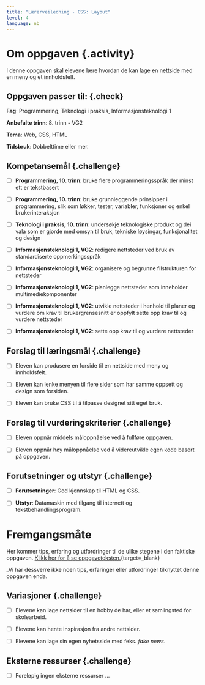 ```yaml
---
title: "Lærerveiledning - CSS: Layout"
level: 4
language: nb
---
```


# Om oppgaven {.activity}
I denne oppgaven skal elevene lære hvordan de kan lage en nettside med en meny og et innholdsfelt.


## Oppgaven passer til: {.check}
 __Fag__: Programmering, Teknologi i praksis, Informasjonsteknologi 1

__Anbefalte trinn__: 8. trinn - VG2

__Tema__: Web, CSS, HTML

__Tidsbruk__: Dobbelttime eller mer.


## Kompetansemål {.challenge}

- [ ]  __Programmering, 10. trinn__: bruke flere programmeringsspråk der minst ett er tekstbasert

- [ ]  __Programmering, 10. trinn__: bruke grunnleggende prinsipper i programmering, slik som løkker, tester, variabler, funksjoner og enkel brukerinteraksjon

- [ ]  __Teknologi i praksis, 10. trinn__: undersøkje teknologiske produkt og dei vala som er gjorde med omsyn til bruk, tekniske løysingar, funksjonalitet og design

- [ ] __Informasjonsteknologi 1, VG2__: redigere nettsteder ved bruk av standardiserte oppmerkingsspråk

- [ ] __Informasjonsteknologi 1, VG2__: organisere og begrunne filstrukturen for nettsteder

- [ ] __Informasjonsteknologi 1, VG2__: planlegge nettsteder som inneholder multimediekomponenter

- [ ] __Informasjonsteknologi 1, VG2__: utvikle nettsteder i henhold til planer og vurdere om krav til brukergrensesnitt er oppfylt
sette opp krav til og vurdere nettsteder

- [ ] __Informasjonsteknologi 1, VG2__: sette opp krav til og vurdere nettsteder

## Forslag til læringsmål {.challenge}

- [ ] Eleven kan produsere en forside til en nettside med meny og innholdsfelt.
- [ ] Eleven kan lenke menyen til flere sider som har samme oppsett og design som forsiden.
- [ ] Eleven kan bruke CSS til å tilpasse designet sitt eget bruk.


## Forslag til vurderingskriterier {.challenge}

- [ ] Eleven oppnår middels måloppnåelse ved å fullføre oppgaven.
- [ ] Eleven oppnår høy måloppnåelse ved å videreutvikle egen kode basert på oppgaven.


## Forutsetninger og utstyr {.challenge}
- [ ]  __Forutsetninger__: God kjennskap til HTML og CSS.

- [ ]  __Utstyr__: Datamaskin med tilgang til internett og tekstbehandlingsprogram.


# Fremgangsmåte
Her kommer tips, erfaring og utfordringer til de ulike stegene i den faktiske oppgaven. [Klikk her for å se oppgaveteksten.](../layout/layout.html){target=_blank}


_Vi har dessverre ikke noen tips, erfaringer eller utfordringer tilknyttet denne oppgaven enda.

## Variasjoner {.challenge}
- [ ]  Elevene kan lage nettsider til en hobby de har, eller et samlingsted for skolearbeid.
- [ ] Elevene kan hente inspirasjon fra andre nettsider.
- [ ] Elevene kan lage sin egen nyhetsside med feks. _fake news_.


## Eksterne ressurser {.challenge}
- [ ] Foreløpig ingen eksterne ressurser ...
